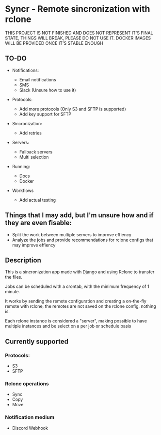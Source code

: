 # Syncr - Remote sincronization with rclone

THIS PROJECT IS NOT FINISHED AND DOES NOT REPRESENT IT'S FINAL STATE, THINGS WILL BREAK, PLEASE DO NOT USE IT.
DOCKER IMAGES WILL BE PROVIDED ONCE IT'S STABLE ENOUGH

## TO-DO
- Notifications:
    - Email notifications
    - SMS
    - Slack (Unsure how to use it)

- Protocols:
    - Add more protocols (Only S3 and SFTP is supported)
    - Add key support for SFTP

- Sincronization:
    - Add retries

- Servers:
    - Fallback servers
    - Multi selection

- Running:
    - Docs
    - Docker 

- Workflows
    - Add actual testing

## Things that I may add, but I'm unsure how and if they are even fisable:
- Split the work between multiple servers to improve effiency
- Analyze the jobs and provide recommendations for rclone configs that may improve effiency

## Description
This is a sincronization app made with Django and using Rclone to transfer the files.

Jobs can be scheduled with a crontab, with the minimum frequency of 1 minute.

It works by sending the remote configuration and creating a on-the-fly remote with rclone, the remotes are not saved on the rclone config, nothing is.

Each rclone instance is considered a "server", making possible to have multiple instances and be select on a per job or schedule basis


## Currently supported
### Protocols:
- S3
- SFTP

### Rclone operations
- Sync
- Copy
- Move

### Notification medium
- Discord Webhook